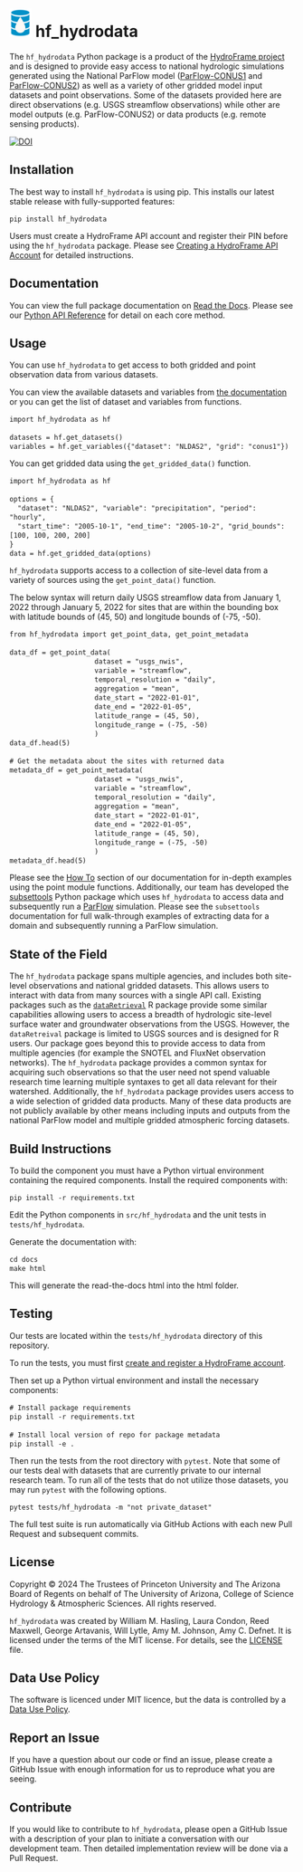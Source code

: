 # <img src="docs/source/_static/hydrodata.png" alt="" height="50" /> hf_hydrodata 

The ``hf_hydrodata`` Python package is a product of the [HydroFrame project](https://hydroframe.org) and is designed to provide easy access to national hydrologic simulations generated using the National ParFlow model ([ParFlow-CONUS1](https://hydroframe.org/parflow-conus1) and [ParFlow-CONUS2](https://hydroframe.org/parflow-conus2)) as well as a variety of other gridded model 
input datasets and point observations. Some of the datasets provided here are direct observations 
(e.g. USGS streamflow observations) while other are model outputs (e.g. ParFlow-CONUS2) or data products 
(e.g. remote sensing products). 

[![DOI](https://joss.theoj.org/papers/10.21105/joss.06623/status.svg)](https://doi.org/10.21105/joss.06623)

## Installation

The best way to install `hf_hydrodata` is using pip. This installs our 
latest stable release with fully-supported features:

    pip install hf_hydrodata

Users must create a HydroFrame API account and register their PIN before using the `hf_hydrodata` package. Please see [Creating a HydroFrame API Account](https://hf-hydrodata.readthedocs.io/en/latest/getting_started.html#creating-a-hydroframe-api-account) for detailed instructions.

## Documentation

You can view the full package documentation on [Read the Docs](https://hf-hydrodata.readthedocs.io).
Please see our [Python API Reference](https://hf-hydrodata.readthedocs.io/en/latest/api_reference.html) for detail on each core
method.

## Usage

You can use `hf_hydrodata` to get access to both gridded and point observation data from various
datasets.

You can view the available datasets and variables from [the documentation](https://hf-hydrodata.readthedocs.io)
or you can get the list of dataset and variables from functions.


    import hf_hydrodata as hf

    datasets = hf.get_datasets()
    variables = hf.get_variables({"dataset": "NLDAS2", "grid": "conus1"})

You can get gridded data using the `get_gridded_data()` function.

    import hf_hydrodata as hf

    options = {
      "dataset": "NLDAS2", "variable": "precipitation", "period": "hourly",
      "start_time": "2005-10-1", "end_time": "2005-10-2", "grid_bounds": [100, 100, 200, 200]
    }
    data = hf.get_gridded_data(options)


``hf_hydrodata`` supports access to a collection of site-level data from a variety of sources using the `get_point_data()` function. 

The below syntax will return daily USGS streamflow data from January 1, 2022 through January 5, 2022 
for sites that are within the bounding box with latitude bounds of (45, 50) and longitude bounds
of (-75, -50).

    from hf_hydrodata import get_point_data, get_point_metadata

    data_df = get_point_data(
                         dataset = "usgs_nwis",
                         variable = "streamflow",
                         temporal_resolution = "daily",
                         aggregation = "mean",
                         date_start = "2022-01-01", 
                         date_end = "2022-01-05",
                         latitude_range = (45, 50),
                         longitude_range = (-75, -50)
                         )
    data_df.head(5)

    # Get the metadata about the sites with returned data
    metadata_df = get_point_metadata(
                         dataset = "usgs_nwis",
                         variable = "streamflow",
                         temporal_resolution = "daily",
                         aggregation = "mean",
                         date_start = "2022-01-01", 
                         date_end = "2022-01-05",
                         latitude_range = (45, 50),
                         longitude_range = (-75, -50)
                         )
    metadata_df.head(5)

Please see the [How To](https://hf-hydrodata.readthedocs.io/en/latest/point_data/index.html#how-to) section of our documentation for in-depth examples using the point module functions. Additionally, our team has developed the [subsettools](https://hydroframesubsettools.readthedocs.io/en/latest/) Python package which uses `hf_hydrodata` to access data and subsequently run a [ParFlow](https://parflow.readthedocs.io/en/latest/) simulation. Please see the `subsettools` documentation for full walk-through examples of extracting data for a domain and subsequently running a ParFlow simulation.

## State of the Field
The `hf_hydrodata` package spans multiple agencies, and includes both site-level observations and national gridded datasets. This allows users to interact with data from many sources with a single API call. Existing packages such as the [`dataRetrieval`](https://cran.r-project.org/web/packages/dataRetrieval/vignettes/dataRetrieval.html) R package provide some similar capabilities allowing users to access a breadth of hydrologic site-level surface water and groundwater observations from the USGS. However, the `dataRetreival` package is limited to USGS sources and is designed for R users. Our package goes beyond this to provide access to data from multiple agencies (for example the SNOTEL and FluxNet observation networks). The `hf_hydrodata` package provides a common syntax for acquiring such observations so that the user need not spend valuable research time learning multiple syntaxes to get all data relevant for their watershed. Additionally, the `hf_hydrodata` package provides users access to a wide selection of gridded data products. Many of these data products are not publicly available by other means including inputs and outputs from the national ParFlow model and multiple gridded atmospheric forcing datasets.

## Build Instructions

To build the component you must have a Python virtual environment containing
the required components. Install the required components with:

    pip install -r requirements.txt

Edit the Python components in `src/hf_hydrodata` and the unit tests in `tests/hf_hydrodata`.

Generate the documentation with:

    cd docs
    make html

This will generate the read-the-docs html into the html folder.

## Testing
Our tests are located within the `tests/hf_hydrodata` directory of this repository.

To run the tests, you must first [create and register a HydroFrame account](https://hf-hydrodata.readthedocs.io/en/latest/getting_started.html#creating-a-hydroframe-api-account).

Then set up a Python virtual environment and install the necessary components:

    # Install package requirements
    pip install -r requirements.txt

    # Install local version of repo for package metadata
    pip install -e .

Then run the tests from the root directory with `pytest`. Note that some of our tests deal with datasets that are currently private to our internal research team. To run all of the tests that do not utilize those datasets, you may run `pytest` with the following options.

    pytest tests/hf_hydrodata -m "not private_dataset"

The full test suite is run automatically via GitHub Actions with each new Pull Request and subsequent commits.

## License
Copyright © 2024 The Trustees of Princeton University and The Arizona Board of Regents on behalf of The University of Arizona, College of Science Hydrology & Atmospheric Sciences. All rights reserved.

`hf_hydrodata` was created by William M. Hasling, Laura Condon, Reed Maxwell, George Artavanis, Will Lytle, Amy M. Johnson, Amy C. Defnet. It is licensed under the terms of the MIT license. For details, see the [LICENSE](https://github.com/hydroframe/hf_hydrodata/blob/main/LICENSE) file.


## Data Use Policy
The software is licenced under MIT licence, but the data is controlled by a [Data Use Policy](https://hf-hydrodata.readthedocs.io/en/latest/data_policy.html).

## Report an Issue
If you have a question about our code or find an issue, please create a GitHub Issue with enough information for us to reproduce what you are seeing.

## Contribute
If you would like to contribute to `hf_hydrodata`, please open a GitHub Issue with a description of your plan to initiate a conversation with our development team. Then detailed implementation review will be done via a Pull Request.